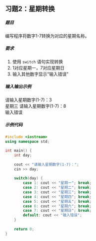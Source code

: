 ## 习题2：星期转换 <Badge type="easy" />

##### 题目
编写程序将数字1-7转换为对应的星期名称。

##### 要求
1. 使用 `switch` 语句实现转换
2. 1对应星期一，7对应星期日
3. 输入其他数字显示"输入错误"

##### 输入输出示例
<RunningResult>
请输入星期数字(1-7)：3<br/>
星期三
</RunningResult>

<RunningResult>
请输入星期数字(1-7)：8<br/>
输入错误
</RunningResult>

##### 示例代码
<PasswordProtected>

```cpp
#include <iostream>
using namespace std;

int main() {
    int day;
    
    cout << "请输入星期数字(1-7)：";
    cin >> day;
    
    switch(day) {
        case 1: cout << "星期一"; break;
        case 2: cout << "星期二"; break;
        case 3: cout << "星期三"; break;
        case 4: cout << "星期四"; break;
        case 5: cout << "星期五"; break;
        case 6: cout << "星期六"; break;
        case 7: cout << "星期日"; break;
        default: cout << "输入错误";
    }
    
    return 0;
}
```
</PasswordProtected>

